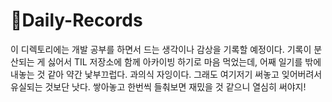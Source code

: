 # 📔Daily-Records

이 디렉토리에는 개발 공부를 하면서 드는 생각이나 감상을 기록할 예정이다. 기록이 분산되는 게 싫어서 TIL 저장소에 함께 아카이빙 하기로 마음 먹었는데, 어째 일기를 밖에 내놓는 것 같아 약간 낯부끄럽다. 과의식 자잉이다. 그래도 여기저기 써놓고 잊어버려서 유실되는 것보단 낫다. 쌓아놓고 한번씩 들춰보면 재밌을 것 같으니 열심히 써야지! 
